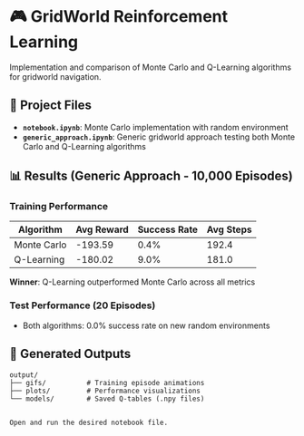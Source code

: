 # 🎮 GridWorld Reinforcement Learning

Implementation and comparison of Monte Carlo and Q-Learning algorithms for gridworld navigation.

## 📂 Project Files

- **`notebook.ipynb`**: Monte Carlo implementation with random environment
- **`generic_approach.ipynb`**: Generic gridworld approach testing both Monte Carlo and Q-Learning algorithms

## 📊 Results (Generic Approach - 10,000 Episodes)

### Training Performance

| Algorithm | Avg Reward | Success Rate | Avg Steps |
|-----------|------------|--------------|-----------|
| Monte Carlo | -193.59 | 0.4% | 192.4 |
| Q-Learning | -180.02 | 9.0% | 181.0 |

**Winner**: Q-Learning outperformed Monte Carlo across all metrics

### Test Performance (20 Episodes)
- Both algorithms: 0.0% success rate on new random environments

## 📁 Generated Outputs

```
output/
├── gifs/          # Training episode animations
├── plots/         # Performance visualizations
└── models/        # Saved Q-tables (.npy files)
```

```

Open and run the desired notebook file.
